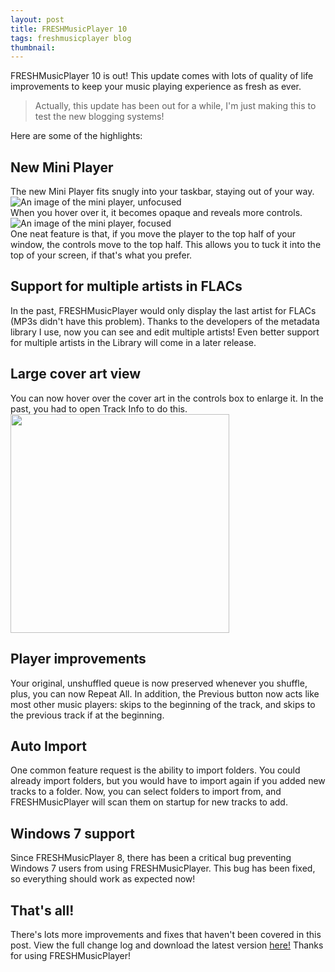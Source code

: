 ```yaml
---
layout: post
title: FRESHMusicPlayer 10
tags: freshmusicplayer blog
thumbnail: 
---
```


FRESHMusicPlayer 10 is out! This update comes with lots of quality of life improvements to keep your music playing experience as fresh as ever.  
> Actually, this update has been out for a while, I'm just making this to test the new blogging systems!  

Here are some of the highlights:

## New Mini Player
The new Mini Player fits snugly into your taskbar, staying out of your way.  
![An image of the mini player, unfocused](https://cdn.discordapp.com/attachments/546800652097945621/855251278681341972/unknown.png)  
When you hover over it, it becomes opaque and reveals more controls.  
![An image of the mini player, focused](https://cdn.discordapp.com/attachments/546800652097945621/855251925486141520/unknown.png)   
One neat feature is that, if you move the player to the top half of your window, the controls move to the top half. This allows you to tuck it into the
top of your screen, if that's what you prefer.

## Support for multiple artists in FLACs
In the past, FRESHMusicPlayer would only display the last artist for FLACs (MP3s didn't have this problem). Thanks to the developers of the metadata library I use, now you can see and edit multiple
artists! Even better support for multiple artists in the Library will come in a later release.

## Large cover art view
You can now hover over the cover art in the controls box to enlarge it. In the past, you had to open Track Info to do this.  
<img src="https://cdn.discordapp.com/attachments/546800652097945621/855253873533648936/unknown.png" width="350px"/>

## Player improvements
Your original, unshuffled queue is now preserved whenever you shuffle, plus, you can now Repeat All. In addition, the Previous button now acts like
most other music players: skips to the beginning of the track, and skips to the previous track if at the beginning.

## Auto Import
One common feature request is the ability to import folders. You could already import folders, but you would have to import again if you added new tracks to a
folder. Now, you can select folders to import from, and FRESHMusicPlayer will scan them on startup for new tracks to add.

## Windows 7 support
Since FRESHMusicPlayer 8, there has been a critical bug preventing Windows 7 users from using FRESHMusicPlayer. This bug has been fixed, so everything should work
as expected now!

## That's all!
There's lots more improvements and fixes that haven't been covered in this post. View the full change log and download the latest version
[here!](https://github.com/Royce551/FRESHMusicPlayer/releases/latest) Thanks for using FRESHMusicPlayer!